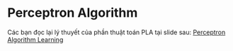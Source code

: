 # Perceptron Algorithm

Các bạn đọc lại lý thuyết của phần thuật toán PLA tại slide sau: [Perceptron Algorithm Learning](https://www.canva.com/design/DAGClkYYYMA/AuxE13S-Ulrm3Z_1KADFTQ/view)